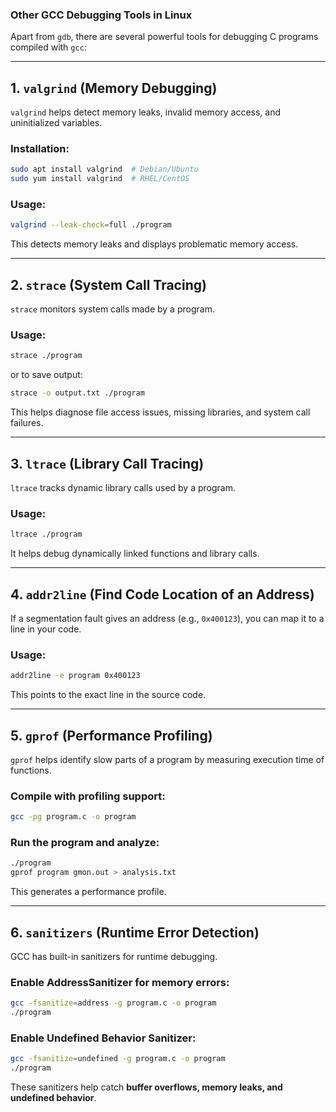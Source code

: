 ### **Other GCC Debugging Tools in Linux**

Apart from `gdb`, there are several powerful tools for debugging C programs compiled with `gcc`:

---

## **1. `valgrind` (Memory Debugging)**
`valgrind` helps detect memory leaks, invalid memory access, and uninitialized variables.

### **Installation:**

```bash
sudo apt install valgrind  # Debian/Ubuntu
sudo yum install valgrind  # RHEL/CentOS
```

### **Usage:**

```bash
valgrind --leak-check=full ./program
```

This detects memory leaks and displays problematic memory access.

---

## **2. `strace` (System Call Tracing)**
`strace` monitors system calls made by a program.

### **Usage:**

```bash
strace ./program
```

or to save output:

```bash
strace -o output.txt ./program
```

This helps diagnose file access issues, missing libraries, and system call failures.

---

## **3. `ltrace` (Library Call Tracing)**
`ltrace` tracks dynamic library calls used by a program.

### **Usage:**

```bash
ltrace ./program
```

It helps debug dynamically linked functions and library calls.

---

## **4. `addr2line` (Find Code Location of an Address)**

If a segmentation fault gives an address (e.g., `0x400123`), you can map it to a line in your code.

### **Usage:**

```bash
addr2line -e program 0x400123
```

This points to the exact line in the source code.

---

## **5. `gprof` (Performance Profiling)**

`gprof` helps identify slow parts of a program by measuring execution time of functions.

### **Compile with profiling support:**

```bash
gcc -pg program.c -o program
```

### **Run the program and analyze:**

```bash
./program
gprof program gmon.out > analysis.txt
```

This generates a performance profile.

---

## **6. `sanitizers` (Runtime Error Detection)**

GCC has built-in sanitizers for runtime debugging.

### **Enable AddressSanitizer for memory errors:**

```bash
gcc -fsanitize=address -g program.c -o program
./program
```

### **Enable Undefined Behavior Sanitizer:**

```bash
gcc -fsanitize=undefined -g program.c -o program
./program
```

These sanitizers help catch **buffer overflows, memory leaks, and undefined behavior**.